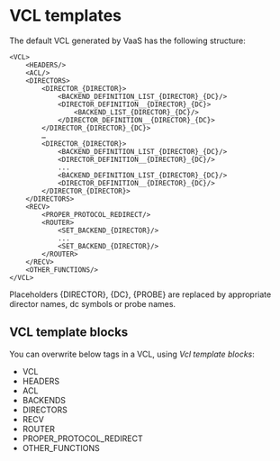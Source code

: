 VCL templates
=============
The default VCL generated by VaaS has the following structure:

    <VCL>
        <HEADERS/>
        <ACL/>
        <DIRECTORS>
            <DIRECTOR_{DIRECTOR}>
                <BACKEND_DEFINITION_LIST_{DIRECTOR}_{DC}/>
                <DIRECTOR_DEFINITION__{DIRECTOR}_{DC}>
                    <BACKEND_LIST_{DIRECTOR}_{DC}/>
                </DIRECTOR_DEFINITION__{DIRECTOR}_{DC}>
            </DIRECTOR_{DIRECTOR}_{DC}>
            …
            <DIRECTOR_{DIRECTOR}>
                <BACKEND_DEFINITION_LIST_{DIRECTOR}_{DC}/>
                <DIRECTOR_DEFINITION__{DIRECTOR}_{DC}/>
                ...
                <BACKEND_DEFINITION_LIST_{DIRECTOR}_{DC}/>
                <DIRECTOR_DEFINITION__{DIRECTOR}_{DC}/>
            </DIRECTOR_{DIRECTOR}>
        </DIRECTORS>
        <RECV>
            <PROPER_PROTOCOL_REDIRECT/>
            <ROUTER>
                <SET_BACKEND_{DIRECTOR}/>
                ...
                <SET_BACKEND_{DIRECTOR}/>
            </ROUTER>
        </RECV>
        <OTHER_FUNCTIONS/>
    </VCL>

Placeholders {DIRECTOR}, {DC}, {PROBE} are replaced by appropriate director names, dc symbols or probe names.

VCL template blocks
-------------------
You can overwrite below tags in a VCL, using *Vcl template blocks*:

* VCL
* HEADERS
* ACL
* BACKENDS
* DIRECTORS
* RECV
* ROUTER
* PROPER_PROTOCOL_REDIRECT
* OTHER_FUNCTIONS
